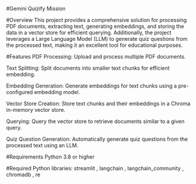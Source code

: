 #Gemini Quizify Mission

#Overview
This project provides a comprehensive solution for processing PDF documents, extracting text, generating embeddings, and storing the data in a vector store for efficient querying. Additionally, the project leverages a Large Language Model (LLM) to generate quiz questions from the processed text, making it an excellent tool for educational purposes.

#Features
PDF Processing: Upload and process multiple PDF documents.

Text Splitting: Split documents into smaller text chunks for efficient embedding.

Embedding Generation: Generate embeddings for text chunks using a pre-configured embedding model.

Vector Store Creation: Store text chunks and their embeddings in a Chroma in-memory vector store.

Querying: Query the vector store to retrieve documents similar to a given query.

Quiz Question Generation: Automatically generate quiz questions from the processed text using an LLM.

#Requirements
Python 3.8 or higher

#Required Python libraries:
streamlit ,
langchain ,
langchain_community , 
chromadb , 
re 
